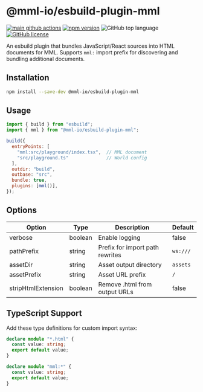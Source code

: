 # @mml-io/esbuild-plugin-mml

[![main github actions](https://github.com/mml-io/esbuild-plugin-mml/actions/workflows/main.yaml/badge.svg)](https://github.com/mml-io/esbuild-plugin-mml/actions/workflows/main.yaml)
[![npm version](https://img.shields.io/npm/v/%40mml-io%2Fesbuild-plugin-mml?style=flat)](https://www.npmjs.com/package/@mml-io/esbuild-plugin-mml)
![GitHub top language](https://img.shields.io/github/languages/top/mml-io/esbuild-plugin-mml) [![GitHub license](https://img.shields.io/badge/license-MIT-blue.svg)](https://github.com/mml-io/esbuild-plugin-mml/blob/main/LICENSE)

An esbuild plugin that bundles JavaScript/React sources into HTML documents for MML. Supports `mml:` import prefix for discovering and bundling additional documents.

## Installation

```bash
npm install --save-dev @mml-io/esbuild-plugin-mml
```

## Usage

```javascript
import { build } from "esbuild";
import { mml } from "@mml-io/esbuild-plugin-mml";

build({
  entryPoints: [
    "mml:src/playground/index.tsx",  // MML document
    "src/playground.ts"              // World config
  ],
  outdir: "build",
  outbase: "src",
  bundle: true,
  plugins: [mml()],
});
```

## Options

| Option            | Type      | Description                           | Default   |
|-------------------|-----------|---------------------------------------|-----------|
| verbose           | boolean   | Enable logging                        | false     |
| pathPrefix        | string    | Prefix for import path rewrites       | `ws:///`  |
| assetDir          | string    | Asset output directory                | `assets`  |
| assetPrefix       | string    | Asset URL prefix                      | `/`       |
| stripHtmlExtension| boolean   | Remove .html from output URLs         | false     |

## TypeScript Support

Add these type definitions for custom import syntax:

```typescript
declare module "*.html" {
  const value: string;
  export default value;
}

declare module "mml:*" {
  const value: string;
  export default value;
}
```

